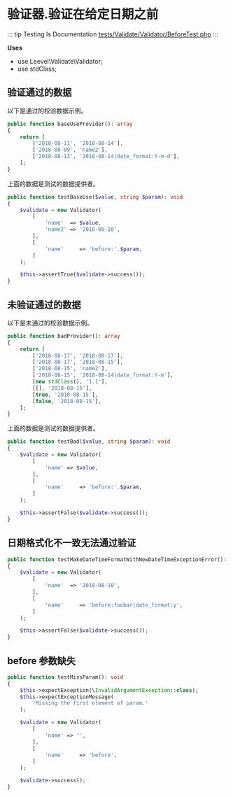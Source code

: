 # 验证器.验证在给定日期之前

::: tip Testing Is Documentation
[tests/Validate/Validator/BeforeTest.php](https://github.com/hunzhiwange/framework/blob/master/tests/Validate/Validator/BeforeTest.php)
:::
    
**Uses**

 * use Leevel\Validate\Validator;
 * use stdClass;

## 验证通过的数据

以下是通过的校验数据示例。

``` php
public function baseUseProvider(): array
{
    return [
        ['2018-08-11', '2018-08-14'],
        ['2018-08-09', 'name2'],
        ['2018-08-13', '2018-08-14|date_format:Y-m-d'],
    ];
}
```

上面的数据是测试的数据提供者。


``` php
public function testBaseUse($value, string $param): void
{
    $validate = new Validator(
        [
            'name'  => $value,
            'name2' => '2018-08-10',
        ],
        [
            'name'     => 'before:'.$param,
        ]
    );

    $this->assertTrue($validate->success());
}
```
    
## 未验证通过的数据

以下是未通过的校验数据示例。

``` php
public function badProvider(): array
{
    return [
        ['2018-08-17', '2018-08-17'],
        ['2018-08-17', '2018-08-15'],
        ['2018-08-15', 'name2'],
        ['2018-08-15', '2018-08-14|date_format:Y-m'],
        [new stdClass(), '1.1'],
        [[], '2018-08-15'],
        [true, '2018-08-15'],
        [false, '2018-08-15'],
    ];
}
```

上面的数据是测试的数据提供者。


``` php
public function testBad($value, string $param): void
{
    $validate = new Validator(
        [
            'name' => $value,
        ],
        [
            'name'     => 'before:'.$param,
        ]
    );

    $this->assertFalse($validate->success());
}
```
    
## 日期格式化不一致无法通过验证

``` php
public function testMakeDateTimeFormatWithNewDateTimeExceptionError(): void
{
    $validate = new Validator(
        [
            'name'  => '2018-08-10',
        ],
        [
            'name'     => 'before:foobar|date_format:y',
        ]
    );

    $this->assertFalse($validate->success());
}
```
    
## before 参数缺失

``` php
public function testMissParam(): void
{
    $this->expectException(\InvalidArgumentException::class);
    $this->expectExceptionMessage(
        'Missing the first element of param.'
    );

    $validate = new Validator(
        [
            'name' => '',
        ],
        [
            'name'     => 'before',
        ]
    );

    $validate->success();
}
```